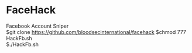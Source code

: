 # FaceHack
Facebook Account Sniper<br>
$git clone https://github.com/bloodsecinternational/facehack
$chmod 777 HackFb.sh<br>
$./HackFb.sh

